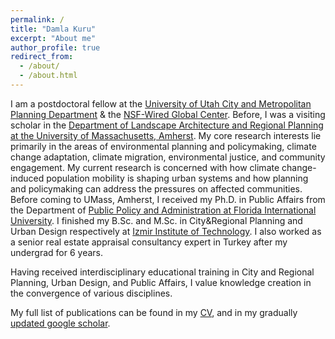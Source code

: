 ```yaml
---
permalink: /
title: "Damla Kuru"
excerpt: "About me"
author_profile: true
redirect_from: 
  - /about/
  - /about.html
---
```



I am a postdoctoral fellow at the [University of Utah City and Metropolitan Planning Department](https://plan.cap.utah.edu/) & the [NSF-Wired Global Center](https://resilience.utah.edu/about/). Before, I was a visiting scholar in the [Department of Landscape Architecture and Regional Planning at the University of Massachusetts, Amherst](http://www.umass.edu/larp/). My core research interests lie primarily in the areas of environmental planning and policymaking, climate change adaptation, climate migration, environmental justice, and community engagement. My current research is concerned with how climate change-induced population mobility is shaping urban systems and how planning and policymaking can address the pressures on affected communities. Before coming to UMass, Amherst, I received my Ph.D. in Public Affairs from the Department of [Public Policy and Administration at Florida International University](https://pa.fiu.edu/). I finished my B.Sc. and M.Sc. in City&Regional Planning and Urban Design respectively at [Izmir Institute of Technology](https://city.iyte.edu.tr/en/programs/graduate-programs/city-planning/). I also worked as a senior real estate appraisal consultancy expert in Turkey after my undergrad for 6 years. 

Having received interdisciplinary educational training in City and Regional Planning, Urban Design, and Public Affairs, I value knowledge creation in the convergence of various disciplines.

My full list of publications can be found in my [CV](https://damlakuru.github.io/cv/), and in my gradually [updated google scholar](https://scholar.google.com/citations?user=m7L3N74AAAAJ&hl=en).
